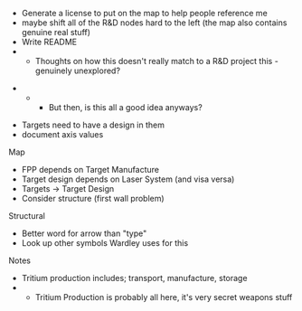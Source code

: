 * Generate a license to put on the map to help people reference me
* maybe shift all of the R&D nodes hard to the left (the map also contains genuine real stuff)
* Write README
* - Thoughts on how this doesn't really match to a R&D project this - genuinely unexplored?
- - - But then, is this all a good idea anyways?
* Targets need to have a design in them
* document axis values

Map
* FPP depends on Target Manufacture
* Target design depends on Laser System (and visa versa)
* Targets -> Target Design
* Consider structure (first wall problem)

Structural
* Better word for arrow than "type"
* Look up other symbols Wardley uses for this

Notes
* Tritium production includes; transport, manufacture, storage
* * Tritium Production is probably all here, it's very secret weapons stuff
